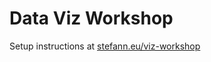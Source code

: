# Data Viz Workshop

Setup instructions at [stefann.eu/viz-workshop](http://stefann.eu/viz-workshop)
